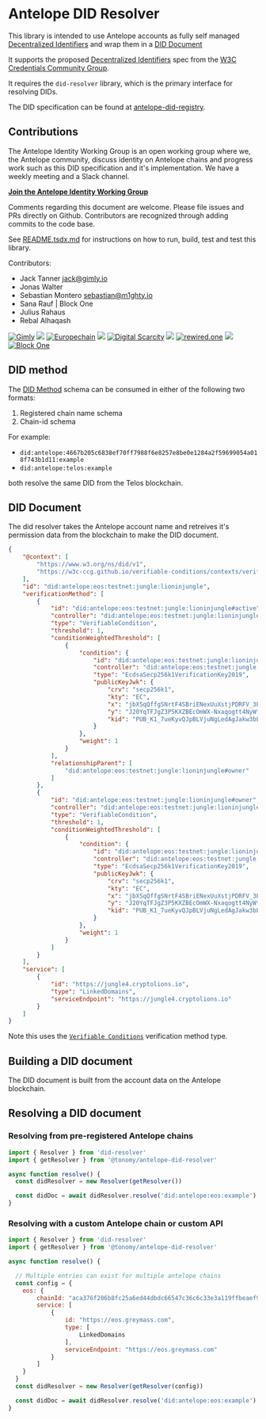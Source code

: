 # Antelope DID Resolver

This library is intended to use Antelope accounts as fully self managed [Decentralized Identifiers](https://w3c-ccg.github.io/did-spec/#decentralized-identifiers-dids) and wrap them in a [DID Document](https://w3c-ccg.github.io/did-spec/#did-documents)

It supports the proposed [Decentralized Identifiers](https://w3c-ccg.github.io/did-spec/) spec from the [W3C Credentials Community Group](https://w3c-ccg.github.io).

It requires the `did-resolver` library, which is the primary interface for resolving DIDs.

The DID specification can be found at [antelope-did-registry](https://github.com/Tonomy-Foundation/antelope-did-spec).

## Contributions

The Antelope Identity Working Group is an open working group where we, the Antelope community, discuss identity on Antelope chains and progress work such as this DID specification and it's implementation. We have a weekly meeting and a Slack channel.

**[Join the Antelope Identity Working Group](https://www.gimly.io/antelope-identity)**

Comments regarding this document are welcome. Please file issues and PRs directly on Github. Contributors are recognized through adding commits to the code base.

See [README.tsdx.md](./README.tsdx.md) for instructions on how to run, build, test and test this library.

Contributors:

- Jack Tanner <jack@gimly.io>
- Jonas Walter
- Sebastian Montero <sebastian@m1ghty.io>
- Sana Rauf | Block One
- Julius Rahaus
- Rebal Alhaqash

<!-- Make sure images have 75 pixel height -->
[![Gimly](./assets/gimly.jpg)](https://gimly.io)
![](./assets/filler.png)
[![Europechain](./assets/europechain.png)](https://europechain.io)
![](./assets/filler.png)
[![Digital Scarcity](./assets/digital-scarcity.jpeg)](https://digitalscarcity.io)
![](./assets/filler.png)
[![rewired.one](./assets/rewired.png)](https://www.rewired.one)
![](./assets/filler.png)
[![Block One](./assets/block-one.png)](https://block.one)

## DID method

The [DID Method](https://w3c.github.io/did-core/#methods) schema can be consumed in either of the following two formats:

1. Registered chain name schema
2. Chain-id schema

For example:

- `did:antelope:4667b205c6838ef70ff7988f6e8257e8be0e1284a2f59699054a018f743b1d11:example`
- `did:antelope:telos:example`

both resolve the same DID from the Telos blockchain.

## DID Document

The did resolver takes the Antelope account name and retreives it's permission data from the blockchain to make the DID document.

```json
{
    "@context": [
        "https://www.w3.org/ns/did/v1",
        "https://w3c-ccg.github.io/verifiable-conditions/contexts/verifiable-conditions-2021-v1.json"
    ],
    "id": "did:antelope:eos:testnet:jungle:lioninjungle",
    "verificationMethod": [
        {
            "id": "did:antelope:eos:testnet:jungle:lioninjungle#active",
            "controller": "did:antelope:eos:testnet:jungle:lioninjungle",
            "type": "VerifiableCondition",
            "threshold": 1,
            "conditionWeightedThreshold": [
                {
                    "condition": {
                        "id": "did:antelope:eos:testnet:jungle:lioninjungle#active-0",
                        "controller": "did:antelope:eos:testnet:jungle:lioninjungle",
                        "type": "EcdsaSecp256k1VerificationKey2019",
                        "publicKeyJwk": {
                            "crv": "secp256k1",
                            "kty": "EC",
                            "x": "jbXSqQffgSNrtF4SBriENexUuXstjPDRFV_3PRCFU7o",
                            "y": "J20YqTFJgZ3P5KXZBEcOmWX-Nxaqogtt4NyWtvx8Ryk",
                            "kid": "PUB_K1_7ueKyvQJpBLVjuNgLedAgJakw3bLyd4GBx1N4jXswpBhE5SbJK"
                        }
                    },
                    "weight": 1
                }
            ],
            "relationshipParent": [
                "did:antelope:eos:testnet:jungle:lioninjungle#owner"
            ]
        },
        {
            "id": "did:antelope:eos:testnet:jungle:lioninjungle#owner",
            "controller": "did:antelope:eos:testnet:jungle:lioninjungle",
            "type": "VerifiableCondition",
            "threshold": 1,
            "conditionWeightedThreshold": [
                {
                    "condition": {
                        "id": "did:antelope:eos:testnet:jungle:lioninjungle#owner-0",
                        "controller": "did:antelope:eos:testnet:jungle:lioninjungle",
                        "type": "EcdsaSecp256k1VerificationKey2019",
                        "publicKeyJwk": {
                            "crv": "secp256k1",
                            "kty": "EC",
                            "x": "jbXSqQffgSNrtF4SBriENexUuXstjPDRFV_3PRCFU7o",
                            "y": "J20YqTFJgZ3P5KXZBEcOmWX-Nxaqogtt4NyWtvx8Ryk",
                            "kid": "PUB_K1_7ueKyvQJpBLVjuNgLedAgJakw3bLyd4GBx1N4jXswpBhE5SbJK"
                        }
                    },
                    "weight": 1
                }
            ]
        }
    ],
    "service": [
        {
            "id": "https://jungle4.cryptolions.io",
            "type": "LinkedDomains",
            "serviceEndpoint": "https://jungle4.cryptolions.io"
        }
    ]
}
```

Note this uses the [`Verifiable Conditions`](https://github.com/Gimly-Blockchain/verifiable-conditions) verification method type.

## Building a DID document

The DID document is built from the account data on the Antelope blockchain.

## Resolving a DID document

### Resolving from pre-registered Antelope chains

```javascript
import { Resolver } from 'did-resolver'
import { getResolver } from '@tonomy/antelope-did-resolver'

async function resolve() {
  const didResolver = new Resolver(getResolver())

  const didDoc = await didResolver.resolve('did:antelope:eos:example');
}
```

### Resolving with a custom Antelope chain or custom API

```javascript
import { Resolver } from 'did-resolver'
import { getResolver } from '@tonomy/antelope-did-resolver'

async function resolve() {

  // Multiple entries can exist for multiple antelope chains
  const config = {
    eos: {
        chainId: "aca376f206b8fc25a6ed44dbdc66547c36c6c33e3a119ffbeaef943642f0e906",
        service: [
            {
                id: "https://eos.greymass.com",
                type: [
                    LinkedDomains
                ],
                serviceEndpoint: "https://eos.greymass.com"
            }
        ]
    }
  }
  const didResolver = new Resolver(getResolver(config))

  const didDoc = await didResolver.resolve('did:antelope:eos:example');
}
```
